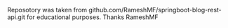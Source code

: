 Reposotory was taken from github.com/RameshMF/springboot-blog-rest-api.git for educational purposes. Thanks RameshMF

